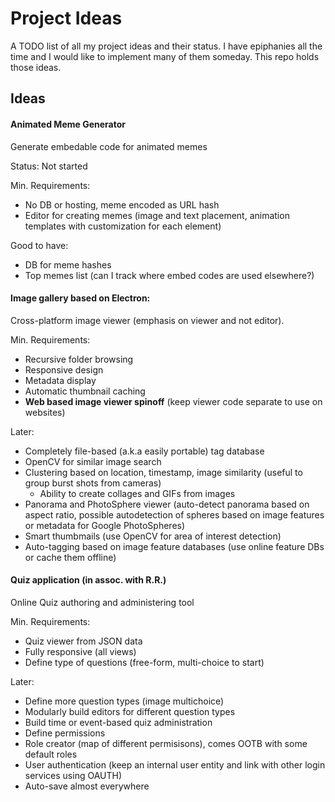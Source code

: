 # Project Ideas

A TODO list of all my project ideas and their status. I have epiphanies all the time and I would like to implement many of them someday. This repo holds those ideas.

## Ideas
#### Animated Meme Generator

Generate embedable code for animated memes

Status: Not started

Min. Requirements:
- No DB or hosting, meme encoded as URL hash
- Editor for creating memes (image and text placement, animation templates with customization for each element)

Good to have:
- DB for meme hashes
- Top memes list (can I track where embed codes are used elsewhere?)

#### Image gallery based on Electron:

Cross-platform image viewer (emphasis on viewer and not editor).

Min. Requirements:
- Recursive folder browsing
- Responsive design
- Metadata display
- Automatic thumbnail caching
- __Web based image viewer spinoff__ (keep viewer code separate to use on websites)

Later:
- Completely file-based (a.k.a easily portable) tag database
- OpenCV for similar image search
- Clustering based on location, timestamp, image similarity (useful to group burst shots from cameras)
  - Ability to create collages and GIFs from images
- Panorama and PhotoSphere viewer (auto-detect panorama based on aspect ratio, possible autodetection of spheres based on image features or metadata for Google PhotoSpheres)
- Smart thumbmails (use OpenCV for area of interest detection)
- Auto-tagging based on image feature databases (use online feature DBs or cache them offline)

#### Quiz application (in assoc. with R.R.)

Online Quiz authoring and administering tool

Min. Requirements:
- Quiz viewer from JSON data
- Fully responsive (all views)
- Define type of questions (free-form, multi-choice to start)

Later:
- Define more question types (image multichoice)
- Modularly build editors for different question types
- Build time or event-based quiz administration
- Define permissions
- Role creator (map of different permisisons), comes OOTB with some default roles
- User authentication (keep an internal user entity and link with other login services using OAUTH)
- Auto-save almost everywhere
